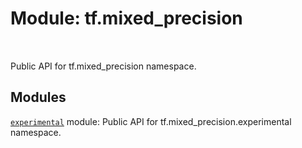 <div itemscope itemtype="http://developers.google.com/ReferenceObject">
<meta itemprop="name" content="tf.mixed_precision" />
<meta itemprop="path" content="Stable" />
</div>

# Module: tf.mixed_precision


<table class="tfo-notebook-buttons tfo-api" align="left">
</table>



Public API for tf.mixed_precision namespace.



## Modules

[`experimental`](../tf/mixed_precision/experimental.md) module: Public API for tf.mixed_precision.experimental namespace.



